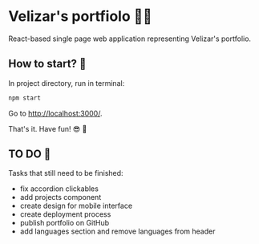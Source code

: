 # Velizar's portfiolo 👨‍💼

React-based single page web application representing Velizar's portfolio.

## How to start? 🤔

In project directory, run in terminal:

```js
npm start
```

Go to <http://localhost:3000/>.

That's it. Have fun! 😎 🎉

## TO DO 📌

Tasks that still need to be finished:

* fix accordion clickables
* add projects component
* create design for mobile interface
* create deployment process
* publish portfolio on GitHub
* add languages section and remove languages from header
